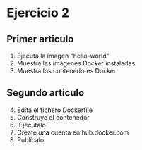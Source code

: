 # Ejercicio 2

## Primer articulo
1. Ejecuta la imagen "hello-world"
2. Muestra las imágenes Docker instaladas
3. Muestra los contenedores Docker


## Segundo articulo
4. Edita el fichero Dockerfile
5. Construye el contenedor
6. .Ejecútalo
7. Create una cuenta en hub.docker.com
8. Publícalo
